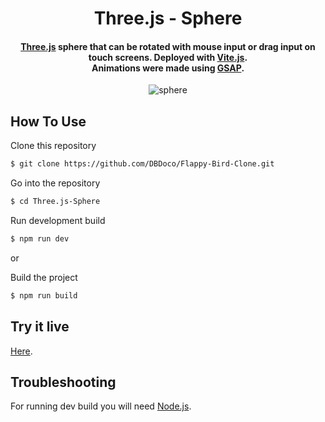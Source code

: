 
<h1 align="center">
  Three.js - Sphere
  <br>
</h1>

<h4 align="center"><a href="https://threejs.org" target="_blank">Three.js</a> sphere that can be rotated with mouse input or drag input on touch screens. Deployed with <a href="https://vitejs.dev" target="_blank">Vite.js</a>.<br>Animations were made using <a href="https://greensock.com/gsap/">GSAP</a>.</h4>

<p align="center">
  <img src="https://media1.giphy.com/media/utM9KzgfVk4e5fgO9S/giphy.gif?cid=790b7611cc10f3b270b0aca9bc6a822b8ce0c3e6a37272bd&rid=giphy.gif&ct=g" alt="sphere" />
</p>





## How To Use

Clone this repository
```bash
$ git clone https://github.com/DBDoco/Flappy-Bird-Clone.git
```
Go into the repository
```bash
$ cd Three.js-Sphere
```
Run development build
```bash
$ npm run dev
```

or

Build the project
```bash
$ npm run build
```

## Try it live
<a href="https://reliable-squirrel-8a6d46.netlify.app">Here</a>.


## Troubleshooting

For running dev build you will need <a href="https://nodejs.org/en/">Node.js</a>.

